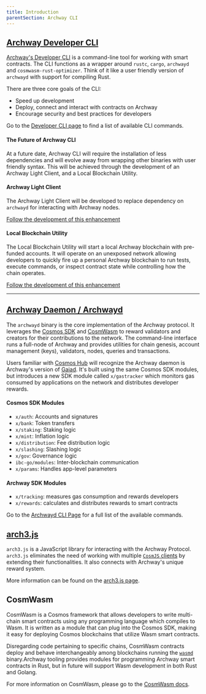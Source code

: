```yaml
---
title: Introduction
parentSection: Archway CLI
---
```


## [Archway Developer CLI](https://github.com/archway-network/archway-cli)

[Archway's Developer CLI](developer-cli.md) is a command-line tool for working with smart contracts. The CLI functions as a wrapper around `rustc`, `cargo`, `archwayd` and `cosmwasm-rust-optimizer`. Think of it like a user friendly version of `archwayd` with support for compiling Rust.

There are three core goals of the CLI:

- Speed up development
- Deploy, connect and interact with contracts on Archway
- Encourage security and best practices for developers

Go to the [Developer CLI page](developer-cli.md) to find a list of available CLI commands.

#### The Future of Archway CLI

At a future date, Archway CLI will require the installation of less dependencies and will evolve away from wrapping other binaries with user friendly syntax. This will be achieved through the development of an Archway Light Client, and a Local Blockchain Utility.

#### Archway Light Client

The Archway Light Client will be developed to replace dependency on `archwayd` for interacting with Archway nodes.

[Follow the development of this enhancement](https://github.com/archway-network/archway-cli/issues/59)

#### Local Blockchain Utility

The Local Blockchain Utility will start a local Archway blockchain with pre-funded accounts. It will operate on an unexposed network allowing developers to quickly fire up a personal Archway blockchain to run tests, execute commands, or inspect contract state while controlling how the chain operates.

[Follow the development of this enhancement](https://github.com/archway-network/archway-cli/issues/58)

---

## [Archway Daemon / Archwayd](https://github.com/archway-network/archway)

The `archwayd` binary is the core implementation of the Archway protocol. It leverages the [Cosmos SDK](https://github.com/cosmos/cosmos-sdk) and [CosmWasm](https://github.com/CosmWasm/cosmwasm) to reward validators and creators for their contributions to the network. The command-line interface runs a full-node of Archway and provides utilities for chain genesis, account management (keys), validators, nodes, queries and transactions.

Users familiar with [Cosmos Hub](https://github.com/cosmos/gaia) will recognize the Archway daemon is Archway's version of [Gaiad](https://hub.cosmos.network/main/getting-started/what-is-gaia.html). It's built using the same Cosmos SDK modules, but introduces a new SDK module called `x/gastracker` which monitors gas consumed by applications on the network and distributes developer rewards.

#### Cosmos SDK Modules

- `x/auth`: Accounts and signatures
- `x/bank`: Token transfers
- `x/staking`: Staking logic
- `x/mint`: Inflation logic
- `x/distribution`: Fee distribution logic
- `x/slashing`: Slashing logic
- `x/gov`: Governance logic
- `ibc-go/modules`: Inter-blockchain communication
- `x/params`: Handles app-level parameters

#### Archway SDK Modules

- `x/tracking`: measures gas consumption and rewards developers
- `x/rewards`: calculates and distributes rewards to smart contracts

Go to the [Archwayd CLI Page](daemon.md) for a full list of the available commands.

## [arch3.js](https://github.com/archway-network/arch3.js)

`arch3.js` is a JavaScript library for interacting with the Archway Protocol. `arch3.js` eliminates the need of working with multiple [`CosmJS` clients](https://github.com/cosmos/cosmjs) by extending their functionalities. It also connects with Archway's unique reward system.

More information can be found on the [arch3.js page](arch3js.md).

## CosmWasm

CosmWasm is a Cosmos framework that allows developers to write multi-chain smart contracts using any programming language which compiles to Wasm. It is written as a module that can plug into the Cosmos SDK, making it easy for deploying Cosmos blockchains that utilize Wasm smart contracts.

Disregarding code pertaining to specific chains, CosmWasm contracts deploy and behave interchangeably among blockchains running the [`wasmd`](https://github.com/CosmWasm/wasmd) binary.Archway tooling provides modules for programming Archway smart contracts in Rust, but in future will support Wasm development in both Rust and Golang.

For more information on CosmWasm, please go to the [CosmWasm docs](https://docs.cosmwasm.com/).
